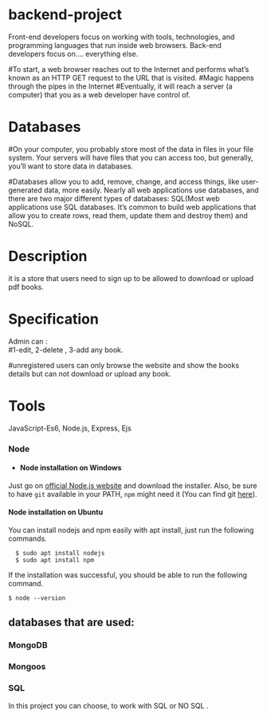 # backend-project
Front-end developers focus on working with tools, technologies, and programming languages that run inside web browsers.
Back-end developers focus on…. everything else.

#To start, a web browser reaches out to the Internet and performs what’s known as an HTTP GET request to the URL that is visited.
#Magic happens through the pipes in the Internet
#Eventually, it will reach a server (a computer) that you as a web developer have control of.

# Databases

#On your computer, you probably store most of the data in files in your file system. Your servers will have files that you can access too, but generally, you’ll want to store data in databases.

#Databases allow you to add, remove, change, and access things, like user-generated data, more easily. Nearly all web applications use databases, and there are two major different types of databases: SQL(Most web applications use SQL databases. It’s common to build web applications that allow you to create rows, read them, update them and destroy them) and NoSQL.


# Description
   it is a store that users need to sign up to be allowed to download or upload pdf books.

# Specification
Admin can :  
            #1-edit,   2-delete ,  3-add any book.
            
            
#unregistered users can only browse the website and show the books details but can not download or upload any book.

# Tools
JavaScript-Es6, Node.js, Express, Ejs


### Node
- #### Node installation on Windows 
 Just go on [official Node.js website](https://nodejs.org/) and download the installer.
Also, be sure to have `git` available in your PATH, `npm` might need it (You can find git [here](https://git-scm.com/)).

#### Node installation on Ubuntu

  You can install nodejs and npm easily with apt install, just run the following commands.

      $ sudo apt install nodejs
      $ sudo apt install npm
      
      
If the installation was successful, you should be able to run the following command.

    $ node --version

##  databases that are used:

   ### MongoDB
   ### Mongoos
   ### SQL
   
  In this project you can choose, to work with SQL or NO SQL . 
  
   
